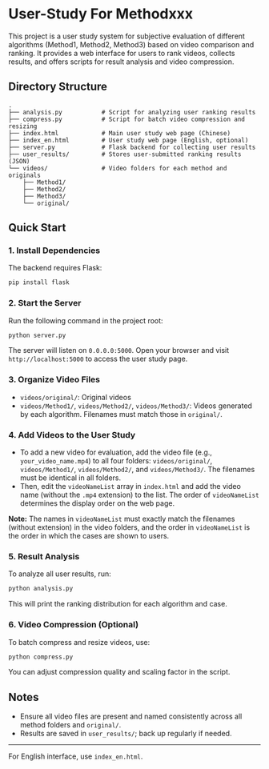
# User-Study For Methodxxx

This project is a user study system for subjective evaluation of different algorithms (Method1, Method2, Method3) based on video comparison and ranking. It provides a web interface for users to rank videos, collects results, and offers scripts for result analysis and video compression.

## Directory Structure

```
.
├── analysis.py           # Script for analyzing user ranking results
├── compress.py           # Script for batch video compression and resizing
├── index.html            # Main user study web page (Chinese)
├── index_en.html         # User study web page (English, optional)
├── server.py             # Flask backend for collecting user results
├── user_results/         # Stores user-submitted ranking results (JSON)
└── videos/               # Video folders for each method and originals
    ├── Method1/
    ├── Method2/
    ├── Method3/
    └── original/
```

## Quick Start

### 1. Install Dependencies

The backend requires Flask:

```bash
pip install flask
```

### 2. Start the Server

Run the following command in the project root:

```bash
python server.py
```

The server will listen on `0.0.0.0:5000`. Open your browser and visit `http://localhost:5000` to access the user study page.

### 3. Organize Video Files

- `videos/original/`: Original videos
- `videos/Method1/`, `videos/Method2/`, `videos/Method3/`: Videos generated by each algorithm. Filenames must match those in `original/`.

### 4. Add Videos to the User Study

- To add a new video for evaluation, add the video file (e.g., `your_video_name.mp4`) to all four folders: `videos/original/`, `videos/Method1/`, `videos/Method2/`, and `videos/Method3/`. The filenames must be identical in all folders.
- Then, edit the `videoNameList` array in `index.html` and add the video name (without the `.mp4` extension) to the list. The order of `videoNameList` determines the display order on the web page.

**Note:** The names in `videoNameList` must exactly match the filenames (without extension) in the video folders, and the order in `videoNameList` is the order in which the cases are shown to users.

### 5. Result Analysis

To analyze all user results, run:

```bash
python analysis.py
```

This will print the ranking distribution for each algorithm and case.

### 6. Video Compression (Optional)

To batch compress and resize videos, use:

```bash
python compress.py
```

You can adjust compression quality and scaling factor in the script.

## Notes

- Ensure all video files are present and named consistently across all method folders and `original/`.
- Results are saved in `user_results/`; back up regularly if needed.

---

For English interface, use `index_en.html`.
